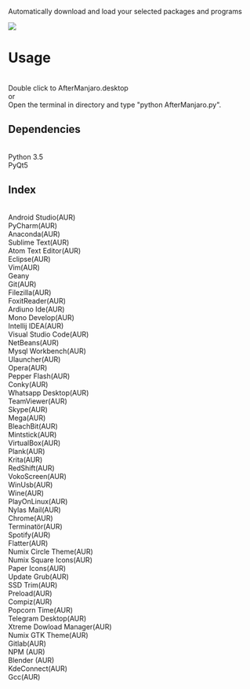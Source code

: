 Automatically download and load your selected packages and programs
<br />

<img src="https://scontent-otp1-1.xx.fbcdn.net/v/t1.0-0/s480x480/18765674_906274342853162_816537370016055792_n.jpg?oh=e634c291f7557c37513dac17dfd79a70&oe=59DF32A6"/>
<h1>Usage</h1>
<br />
Double click to AfterManjaro.desktop
<br />
or
<br />
Open the terminal in directory and type "python AfterManjaro.py".

<br />

<h2>Dependencies</h2>
<br />
Python 3.5
<br />
PyQt5

<h2>Index</h2>
<br />
Android Studio(AUR)
<br />
PyCharm(AUR)
<br />
Anaconda(AUR)
<br />
Sublime Text(AUR)
<br />
Atom Text Editor(AUR)
<br />
Eclipse(AUR)
<br />
Vim(AUR)
<br />
Geany
<br />
Git(AUR)
<br />
Filezilla(AUR)
<br />
FoxitReader(AUR)
<br />
Ardiuno Ide(AUR)
<br />
Mono Develop(AUR)
<br />
Intellij IDEA(AUR)
<br />
Visual Studio Code(AUR)
<br />
NetBeans(AUR)
<br />
Mysql Workbench(AUR)
<br />
Ulauncher(AUR)
<br />
Opera(AUR)
<br />
Pepper Flash(AUR)
<br />
Conky(AUR)
<br />
Whatsapp Desktop(AUR)
<br />
TeamViewer(AUR)
<br />
Skype(AUR)
<br />
Mega(AUR)
<br />
BleachBit(AUR)
<br />
Mintstick(AUR)
<br />
VirtualBox(AUR)
<br />
Plank(AUR)
<br />
Krita(AUR)
<br />
RedShift(AUR)
<br />
VokoScreen(AUR)
<br />
WinUsb(AUR)
<br />
Wine(AUR)
<br />
PlayOnLinux(AUR)
<br />
Nylas Mail(AUR)
<br />
Chrome(AUR)
<br />
Terminatör(AUR)
<br />
Spotify(AUR)
<br />
Flatter(AUR)
<br />
Numix Circle Theme(AUR)
<br />
Numix Square Icons(AUR)
<br />
Paper Icons(AUR)
<br />
Update Grub(AUR)
<br />
SSD Trim(AUR)
<br />
Preload(AUR)
<br />
Compiz(AUR)
<br />
Popcorn Time(AUR)
<br />
Telegram Desktop(AUR)
<br />
Xtreme Dowload Manager(AUR)
<br />
Numix GTK Theme(AUR)
<br />
Gitlab(AUR)
<br />
NPM (AUR)
<br />
Blender (AUR)
<br />
KdeConnect(AUR)
<br />
Gcc(AUR)

